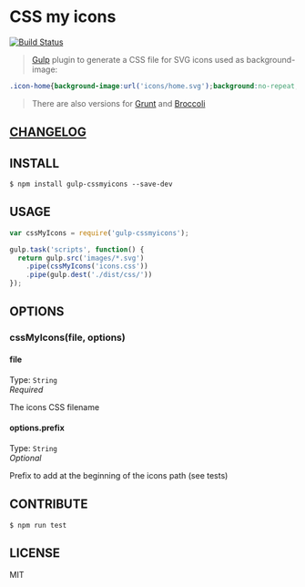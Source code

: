 # CSS my icons  

[![Build Status](https://travis-ci.org/raiseandfall/gulp-cssmyicons.svg)](https://travis-ci.org/raiseandfall/gulp-cssmyicons)

> [Gulp](http://gulpjs.com/) plugin to generate a CSS file for SVG icons used as background-image:

```css
.icon-home{background-image:url('icons/home.svg');background:no-repeat;}
```

> There are also versions for [Grunt](https://github.com/raiseandfall/grunt-cssmyicons) and [Broccoli](https://github.com/raiseandfall/broccoli-cssmyicons)

## [CHANGELOG](./CHANGELOG.md)

## INSTALL
```shell
$ npm install gulp-cssmyicons --save-dev
```

## USAGE
```js
var cssMyIcons = require('gulp-cssmyicons');

gulp.task('scripts', function() {
  return gulp.src('images/*.svg')
    .pipe(cssMyIcons('icons.css'))
    .pipe(gulp.dest('./dist/css/'))
});
```

## OPTIONS

### cssMyIcons(file, options)

#### file
Type: `String`  
_Required_  

The icons CSS filename

#### options.prefix
Type: `String`  
_Optional_  

Prefix to add at the beginning of the icons path (see tests)


## CONTRIBUTE
```shell
$ npm run test
```

## LICENSE
MIT
